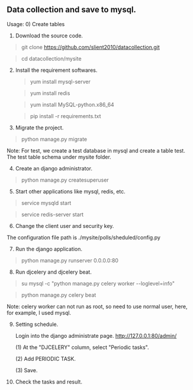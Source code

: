 ## Data collection and save to mysql.

Usage:
0) Create tables
   

1) Download the source code.
  > git clone https://github.com/slient2010/datacollection.git
  
  >  cd datacollection/mysite

2) Install the requirement softwares.
   > yum install mysql-server
  
   > yum install redis
   
   > yum install MySQL-python.x86_64
  
   > pip install -r requirements.txt

3) Migrate the project.
  > python manage.py migrate

  Note: For test, we create a test database in mysql and create a table test. The test table schema under mysite folder.

4) Create an django administrator.
  > python manage.py createsuperuser

5) Start other applications like mysql, redis, etc.
  > service mysqld start
  
  > service redis-server start

6) Change the client user and security key.

  The configuration file path is ./mysite/polls/sheduled/config.py

7) Run the django application.
  > python manage.py runserver 0.0.0.0:80

8) Run djcelery and djcelery beat.
  > su mysql -c "python manage.py celery worker --loglevel=info"
  
  > python manage.py celery beat

  Note: celery worker can not run as root, so need to use normal user, here, for example, I used mysql.

9) Setting schedule.

   Login into the django administrate page. 
   http://127.0.0.1:80/admin/

   (1) At the "DJCELERY" column, select "Periodic tasks".

   (2) Add PERIODIC TASK.
   
   (3) Save.

10) Check the tasks and result.
